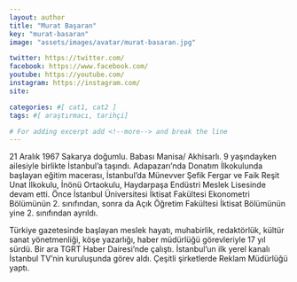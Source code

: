 ```yaml
---
layout: author
title: "Murat Başaran"
key: "murat-basaran"
image: "assets/images/avatar/murat-basaran.jpg"

twitter: https://twitter.com/
facebook: https://www.facebook.com/
youtube: https://youtube.com/
instagram: https://instagram.com/
site: 

categories: #[ cat1, cat2 ]
tags: #[ araştırmacı, tarihçi]

# For adding excerpt add <!--more--> and break the line
---
```

21 Aralık 1967 Sakarya doğumlu. Babası Manisa/ Akhisarlı. 9 yaşındayken ailesiyle birlikte İstanbul’a taşındı. Adapazarı’nda Donatım İlkokulunda başlayan eğitim macerası, İstanbul’da Münevver Şefik Fergar ve Faik Reşit Unat İlkokulu, İnönü Ortaokulu, Haydarpaşa Endüstri Meslek Lisesinde devam etti. Önce İstanbul Üniversitesi İktisat Fakültesi Ekonometri Bölümünün 2. sınıfından, sonra da Açık Öğretim Fakültesi İktisat Bölümünün yine 2. sınıfından ayrıldı.

Türkiye gazetesinde başlayan meslek hayatı, muhabirlik, redaktörlük, kültür sanat yönetmenliği, köşe yazarlığı, haber müdürlüğü görevleriyle 17 yıl sürdü. Bir ara TGRT Haber Dairesi’nde çalıştı. İstanbul’un ilk yerel kanalı İstanbul TV’nin kuruluşunda görev aldı. Çeşitli şirketlerde Reklam Müdürlüğü yaptı.



